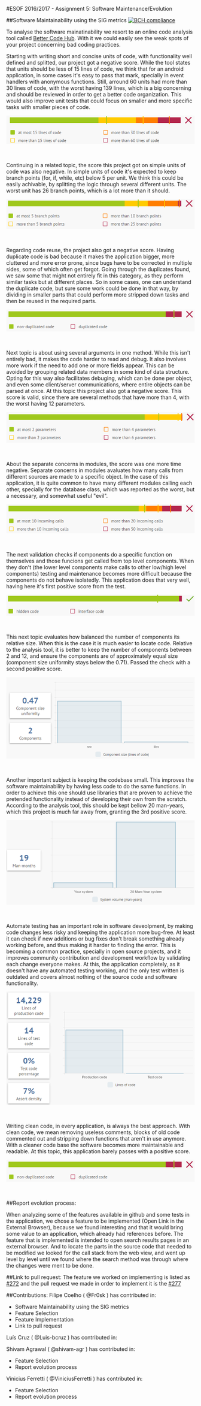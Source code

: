 #ESOF 2016/2017 - Assignment 5: Software Maintenance/Evolution

##Software Maintainability using the SIG metrics 
[![BCH compliance](https://bettercodehub.com/edge/badge/Fr0sk/ESOF-DuckDuckGo-Android-App)](https://bettercodehub.com)

To analyse the software mainatinability we resort to an online code analysis tool called [Better Code Hub](https://bettercodehub.com). With it we could easily see the weak spots of your project concerning bad coding practices. 

Starting with writing short and concise units of code, with functionality well defined and splitted, our project got a negative score. While the tool states that units should be less of 15 lines of code, we think that for an android application, in some cases it's easy to pass that mark, specially in event handlers with anonymous functions. Still, arround 60 units had more than 30 lines of code, with the worst having 139 lines, which is a big concerning and should be reviewed in order to get a better code organization. This would also improve unit tests that could focus on smaller and more specific tasks with smaller pieces of code.

![Short Units of Code](https://github.com/Fr0sk/ESOF-DuckDuckGo-Android-App/blob/master/ESOF-docs/resources/SIG%20Metrics/Short%20Units%20of%20Code.PNG)

<br>

Continuing in a related topic, the score this project got on simple units of code was also negative. In simple units of code it's expected to keep branch points (for, if, while, etc) below 5 per unit. We think this could be easily achivable, by splitting the logic through several different units. The worst unit has 26 branch points, which is a lot more than it should.

![Simple Units of Code](https://github.com/Fr0sk/ESOF-DuckDuckGo-Android-App/blob/master/ESOF-docs/resources/SIG%20Metrics/SImple%20Units%20of%20Code.PNG)

<br>

Regarding code reuse, the project also got a negative score. Having duplicate code is bad because it makes the application bigger, more cluttered and more error prone, since bugs have to be corrected in multiple sides, some of which often get forgot. Going through the duplicates found, we saw some that might not entirely fit in this category, as they perform similar tasks but at different places. So in some cases, one can understand the duplicate code, but sure some work could be done in that way, by dividing in smaller parts that could perform more stripped down tasks and then be reused in the required parts.

![Write Code Once](https://github.com/Fr0sk/ESOF-DuckDuckGo-Android-App/blob/master/ESOF-docs/resources/SIG%20Metrics/Write%20Code%20Once.PNG)

<br>

Next topic is about using several arguments in one method. While this isn't entirely bad, it makes the code harder to read and debug. It also involves more work if the need to add one or more fields appear. This can be avoided by grouping related data members in some kind of data structure. Opting for this way also facilitates debuging, which can be done per object, and even some client/server communications, where entire objects can be parsed at once.
At this topic this project also got a negative score. This score is valid, since there are several methods that have more than 4, with the worst having 12 parameters.

![Keep Unit Interfaces Small](https://github.com/Fr0sk/ESOF-DuckDuckGo-Android-App/blob/master/ESOF-docs/resources/SIG%20Metrics/Keep%20Unit%20Interfaces%20Small.PNG)

<br>

About the separate concerns in modules, the score was one more time negative. Separate concerns in modules avaluates how many calls from different sources are made to a specific object. In the case of this application, it is quite common to have many different modules calling each other, specially for the database class, which was reported as the worst, but a necessary, and somewhat useful "evil".

![Separate Concerns in Modules](https://github.com/Fr0sk/ESOF-DuckDuckGo-Android-App/blob/master/ESOF-docs/resources/SIG%20Metrics/Separate%20Concerns%20in%20Modules.PNG)

<br>

The next validation checks if components do a specific function on themselves and those funcions get called from top level components. When they don't (the lower level components make calls to other low/high level components) testing and maintenance becomes more difficult because the components do not behave isolatedly. This application does that very well, having here it's first positive score from the test.

![Couple Architecture Components Loosely](https://github.com/Fr0sk/ESOF-DuckDuckGo-Android-App/blob/master/ESOF-docs/resources/SIG%20Metrics/Couple%20Architecture%20Components%20Loosely.PNG)

<br>

This next topic evaluates how balanced the number of components its relative size. When this is the case it is much easier to locate code. Relative to the analysis tool, it is better to keep the number of components between 2 and 12, and ensure the components are of approximately equal size (component size uniformity stays below the 0.71). Passed the check with a second positive score.

![Keep Architecture Components Balanced](https://github.com/Fr0sk/ESOF-DuckDuckGo-Android-App/blob/master/ESOF-docs/resources/SIG%20Metrics/Keep%20Architecture%20Components%20Balanced.PNG)

<br>

Another important subject is keeping the codebase small. This improves the software maintainability by having less code to do the same functions. In order to achieve this one should use libraries that are proven to achieve the pretended functionality instead of developing their own from the scratch. According to the analysis tool, this should be kept bellow 20 man-years, which this project is much far away from, granting the 3rd positive score.

![Keep Codebase Small](https://github.com/Fr0sk/ESOF-DuckDuckGo-Android-App/blob/master/ESOF-docs/resources/SIG%20Metrics/Keep%20Codebase%20Small.PNG)

<br>

Automate testing has an important role in software deveolpment, by making code changes less risky and keeping the application more bug-free. At least it can check if new additions or bug fixes don't break something already working before, and thus making it harder to finding the error. This is becoming a common practice, specially in open source projects, and it improves community contribution and development workflow by validating each change everyone makes. At this, the application completely, as it doesn't have any automated testing working, and the only test written is outdated and covers almost nothing of the source code and software functionality.

![Automate Tests](https://github.com/Fr0sk/ESOF-DuckDuckGo-Android-App/blob/master/ESOF-docs/resources/SIG%20Metrics/Automated%20Tests.PNG)

<br>

Writing clean code, in every application, is always the best approach. With clean code, we mean removing useless comments, blocks of old code commented out and stripping down functions that aren't in use anymore. With a cleaner code base the software becomes more maintainable and readable. At this topic, this application barely passes with a positive score.

![Write Clean Code](https://github.com/Fr0sk/ESOF-DuckDuckGo-Android-App/blob/master/ESOF-docs/resources/SIG%20Metrics/Write%20Code%20Once.PNG)

<br>

##Report evolution process:

When analyzing some of the features available in github and some tests in the application, we chose a feature to be implemented (Open Link in the External Browser), because we found interesting and that it would bring some value to an application, which already had references before. The feature that is implemented is intended to open search results pages in an external browser. And to locate the parts in the source code that needed to be modified we looked for the call stack from the web view, and went up level by level until we found where the search method was through where the changes were ment to be done. 

##Link to pull request:
The feature we worked on implementing is listed as <a href="https://github.com/duckduckgo/android/issues/272">#272</a> and the pull request we made in order to implement it is the <a href="https://github.com/duckduckgo/android/pull/277">#277</a>

##Contributions:
Filipe Coelho ( @Fr0sk ) has contributed in:
* Software Maintainability using the SIG metrics 
* Feature Selection
* Feature Implementation
* Link to pull request

Luís Cruz ( @Luis-bcruz ) has contributed in:

Shivam Agrawal ( @shivam-agr ) has contributed in:
* Feature Selection
* Report evolution process 

Vinicius Ferretti ( @ViniciusFerretti ) has contributed in:
* Feature Selection
* Report evolution process
